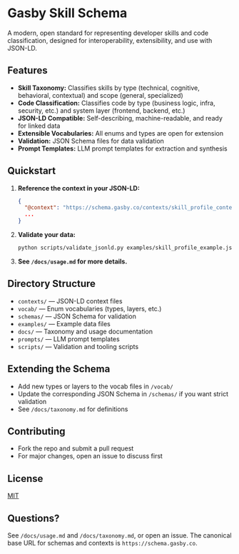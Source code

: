 # Gasby Skill Schema

A modern, open standard for representing developer skills and code classification, designed for interoperability, extensibility, and use with JSON-LD.

## Features

- **Skill Taxonomy:** Classifies skills by type (technical, cognitive, behavioral, contextual) and scope (general, specialized)
- **Code Classification:** Classifies code by type (business logic, infra, security, etc.) and system layer (frontend, backend, etc.)
- **JSON-LD Compatible:** Self-describing, machine-readable, and ready for linked data
- **Extensible Vocabularies:** All enums and types are open for extension
- **Validation:** JSON Schema files for data validation
- **Prompt Templates:** LLM prompt templates for extraction and synthesis

## Quickstart

1. **Reference the context in your JSON-LD:**
   ```json
   {
     "@context": "https://schema.gasby.co/contexts/skill_profile_context.jsonld",
     ...
   }
   ```

2. **Validate your data:**
   ```bash
   python scripts/validate_jsonld.py examples/skill_profile_example.json schemas/skill_profile.schema.json
   ```

3. **See `/docs/usage.md` for more details.**

## Directory Structure

- `contexts/` — JSON-LD context files
- `vocab/` — Enum vocabularies (types, layers, etc.)
- `schemas/` — JSON Schema for validation
- `examples/` — Example data files
- `docs/` — Taxonomy and usage documentation
- `prompts/` — LLM prompt templates
- `scripts/` — Validation and tooling scripts

## Extending the Schema

- Add new types or layers to the vocab files in `/vocab/`
- Update the corresponding JSON Schema in `/schemas/` if you want strict validation
- See `/docs/taxonomy.md` for definitions

## Contributing

- Fork the repo and submit a pull request
- For major changes, open an issue to discuss first

## License

[MIT](LICENSE)

## Questions?

See `/docs/usage.md` and `/docs/taxonomy.md`, or open an issue. The canonical base URL for schemas and contexts is `https://schema.gasby.co`.
